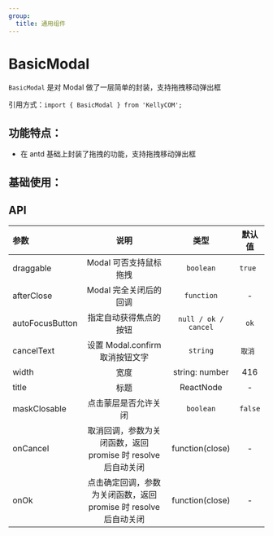 ```yaml
---
group:
  title: 通用组件
---
```


# BasicModal

`BasicModal` 是对 Modal 做了一层简单的封装，支持拖拽移动弹出框

引用方式：`import { BasicModal } from 'KellyCOM';`

## 功能特点：

- 在 antd 基础上封装了拖拽的功能，支持拖拽移动弹出框

## 基础使用：

<code src="./demo/Demo.tsx"></code>

## API

| 参数            |                               说明                               |         类型         | 默认值  |
| :-------------- | :--------------------------------------------------------------: | :------------------: | :-----: |
| draggable       |                      Modal 可否支持鼠标拖拽                      |      `boolean`       | `true ` |
| afterClose      |                      Modal 完全关闭后的回调                      |      `function`      |    -    |
| autoFocusButton |                      指定自动获得焦点的按钮                      | `null / ok / cancel` |  `ok`   |
| cancelText      |                 设置 Modal.confirm 取消按钮文字                  |       `string`       | `取消 ` |
| width           |                               宽度                               |    string: number    |   416   |
| title           |                               标题                               |      ReactNode       |    -    |
| maskClosable    |                       点击蒙层是否允许关闭                       |      `boolean`       | `false` |
| onCancel        |   取消回调，参数为关闭函数，返回 promise 时 resolve 后自动关闭   |   function(close)    |    -    |
| onOk            | 点击确定回调，参数为关闭函数，返回 promise 时 resolve 后自动关闭 |   function(close)    |    -    |
